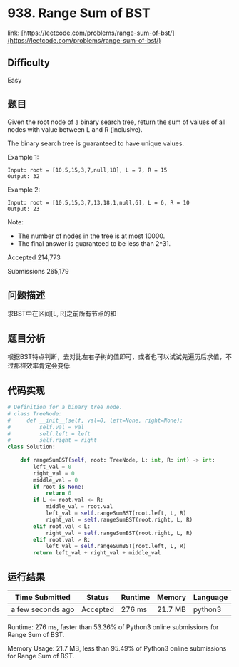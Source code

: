 # 938. Range Sum of BST

link: [https://leetcode.com/problems/range-sum-of-bst/](https://leetcode.com/problems/range-sum-of-bst/)

## Difficulty
Easy

## 题目

Given the root node of a binary search tree, return the sum of values of all nodes with value between L and R (inclusive).

The binary search tree is guaranteed to have unique values.


Example 1:
```
Input: root = [10,5,15,3,7,null,18], L = 7, R = 15
Output: 32
```

Example 2:
```
Input: root = [10,5,15,3,7,13,18,1,null,6], L = 6, R = 10
Output: 23
```

Note:
- The number of nodes in the tree is at most 10000.
- The final answer is guaranteed to be less than 2^31.

Accepted
214,773

Submissions
265,179

## 问题描述
求BST中在区间[L, R]之前所有节点的和

## 题目分析
根据BST特点判断，去对比左右子树的值即可，或者也可以试试先遍历后求值，不过那样效率肯定会变低

## 代码实现

```python
# Definition for a binary tree node.
# class TreeNode:
#     def __init__(self, val=0, left=None, right=None):
#         self.val = val
#         self.left = left
#         self.right = right
class Solution:
    
    def rangeSumBST(self, root: TreeNode, L: int, R: int) -> int:
        left_val = 0
        right_val = 0
        middle_val = 0
        if root is None:
            return 0
        if L <= root.val <= R:
            middle_val = root.val
            left_val = self.rangeSumBST(root.left, L, R)
            right_val = self.rangeSumBST(root.right, L, R)
        elif root.val < L:
            right_val = self.rangeSumBST(root.right, L, R)
        elif root.val > R:
            left_val = self.rangeSumBST(root.left, L, R)
        return left_val + right_val + middle_val
```

## 运行结果

| Time Submitted | Status                                   | Runtime | Memory  | Language |
| -------------- | ---------------------------------------- | ------- | -------- | -------- |
| a few seconds ago |	Accepted	| 276 ms	| 21.7 MB	| python3|

Runtime: 276 ms, faster than 53.36% of Python3 online submissions for Range Sum of BST.

Memory Usage: 21.7 MB, less than 95.49% of Python3 online submissions for Range Sum of BST.
